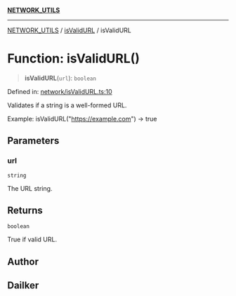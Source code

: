 [**NETWORK_UTILS**](../../README.md)

***

[NETWORK_UTILS](../../README.md) / [isValidURL](../README.md) / isValidURL

# Function: isValidURL()

> **isValidURL**(`url`): `boolean`

Defined in: [network/isValidURL.ts:10](https://github.com/dailker/everyutil/blob/7c30ec40bbb398255a9be572db0a537e8bcb9c11/src/network/isValidURL.ts#L10)

Validates if a string is a well-formed URL.

Example: isValidURL("https://example.com") → true

## Parameters

### url

`string`

The URL string.

## Returns

`boolean`

True if valid URL.

## Author

## Dailker
